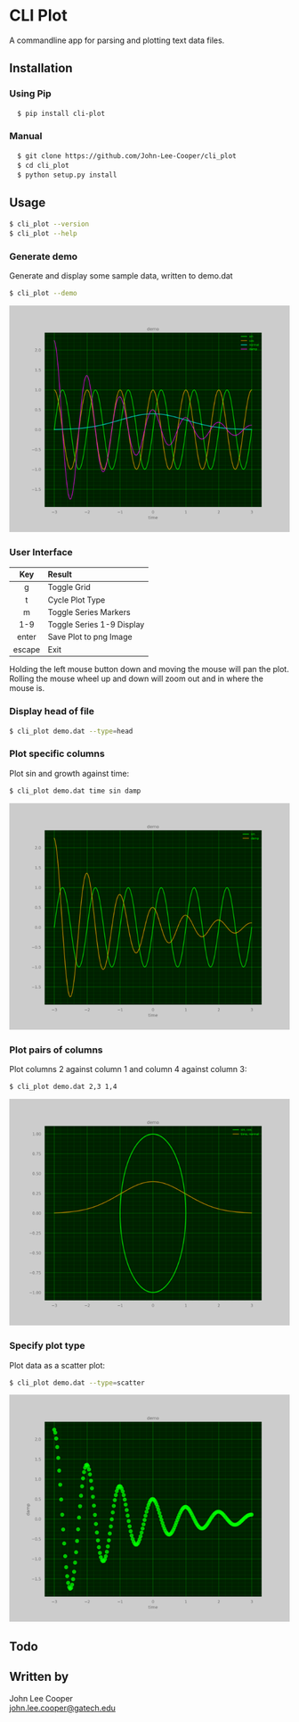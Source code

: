 # CLI Plot

A commandline app for parsing and plotting text data files.

## Installation

### Using Pip

```bash
  $ pip install cli-plot
```

### Manual

```bash
  $ git clone https://github.com/John-Lee-Cooper/cli_plot
  $ cd cli_plot
  $ python setup.py install
```

## Usage

```bash
$ cli_plot --version
$ cli_plot --help
```

### Generate demo

Generate and display some sample data, written to demo.dat

```bash
$ cli_plot --demo
```
![cli-plot](https://github.com/John-Lee-Cooper/cli_plot/raw/master/image/plot1.png)

### User Interface

 Key    | Result
 :---:  | :---  
 g      | Toggle Grid
 t      | Cycle Plot Type
 m      | Toggle Series Markers
 1-9    | Toggle Series 1-9 Display
 enter  | Save Plot to png Image
 escape | Exit

Holding the left mouse button down and moving the mouse will pan the plot.  
Rolling the mouse wheel up and down will zoom out and in where the mouse is.


### Display head of file
```bash
$ cli_plot demo.dat --type=head
```

### Plot specific columns

Plot sin and growth against time:

```bash
$ cli_plot demo.dat time sin damp
```
![cli-plot](https://github.com/John-Lee-Cooper/cli_plot/raw/master/image/plot2.png)

### Plot pairs of columns

Plot columns 2 against column 1 and column 4 against column 3:

```bash
$ cli_plot demo.dat 2,3 1,4
```
![cli-plot](https://github.com/John-Lee-Cooper/cli_plot/raw/master/image/plot3.png)

### Specify plot type

Plot data as a scatter plot:

```bash
$ cli_plot demo.dat --type=scatter
```
![cli-plot](https://github.com/John-Lee-Cooper/cli_plot/raw/master/image/plot4.png)


## Todo

## Written by

John Lee Cooper  
john.lee.cooper@gatech.edu
